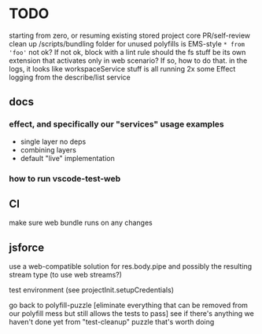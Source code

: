 # TODO

starting from zero, or resuming existing stored project
core PR/self-review
clean up /scripts/bundling folder for unused polyfills
is EMS-style `* from 'foo'` not ok? If not ok, block with a lint rule
should the fs stuff be its own extension that activates only in web scenario? If so, how to do that.
in the logs, it looks like workspaceService stuff is all running 2x
some Effect logging from the describe/list service

## docs

### effect, and specifically our "services" usage examples

- single layer no deps
- combining layers
- default "live" implementation

### how to run vscode-test-web

## CI

make sure web bundle runs on any changes

## jsforce

use a web-compatible solution for res.body.pipe and possibly the resulting stream type (to use web streams?)

test environment (see projectInit.setupCredentials)

go back to polyfill-puzzle [eliminate everything that can be removed from our polyfill mess but still allows the tests to pass]
see if there's anything we haven't done yet from "test-cleanup" puzzle that's worth doing
